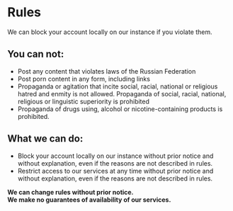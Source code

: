 # Rules
We can block your account locally on our instance if you violate them.

## You can not:
- Post any content that violates laws of the Russian Federation
- Post porn content in any form, including links
- Propaganda or agitation that incite social, racial, national or religious hatred and enmity is not allowed. Propaganda of social, racial, national, religious or linguistic superiority is prohibited
- Propaganda of drugs using, alcohol or nicotine-containing products is prohibited.
## What we can do:
- Block your account locally on our instance without prior notice and without explanation, even if the reasons are not described in rules.
- Restrict access to our services at any time without prior notice and without explanation, even if the reasons are not described in rules.

**We can change rules without prior notice.**<br>
**We make no guarantees of availability of our services.**

